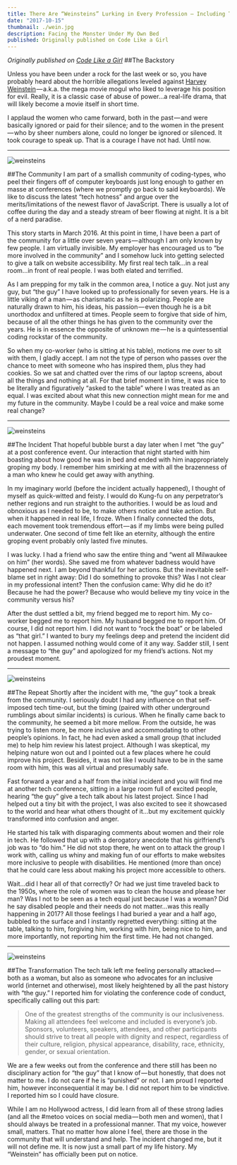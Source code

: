 ```yaml
---
title: There Are “Weinsteins” Lurking in Every Profession — Including Tech
date: "2017-10-15"
thumbnail: ./wein.jpg
description: Facing the Monster Under My Own Bed
published: Originally published on Code Like a Girl
---
```


<em class="hidden">Originally published on <a href="https://code.likeagirl.io/there-are-weinsteins-lurking-in-every-profession-including-tech-d833d7d92758" target="_blank" rel="noopener noreferrer">Code Like a Girl</a></em>
##The Backstory

Unless you have been under a rock for the last week or so, you have probably heard about the horrible allegations leveled against <a href="https://www.newyorker.com/news/news-desk/from-aggressive-overtures-to-sexual-assault-harvey-weinsteins-accusers-tell-their-stories" target="_blank" rel="noopener noreferrer">Harvey Weinstein</a> — a.k.a. the mega movie mogul who liked to leverage his position for evil. Really, it is a classic case of abuse of power...a real-life drama, that will likely become a movie itself in short time.

I applaud the women who came forward, both in the past — and were basically ignored or paid for their silence; and to the women in the present — who by sheer numbers alone, could no longer be ignored or silenced. It took courage to speak up. That is a courage I have not had. Until now.

<hr>

<div class="kg-card kg-image-card kg-width-medium">

![weinsteins](./wein1.png)

</div>

##The Community
I am part of a smallish community of coding-types, who peel their fingers off of computer keyboards just long enough to gather en masse at conferences (where we promptly go back to said keyboards). We like to discuss the latest “tech hotness” and argue over the merits/limitations of the newest flavor of JavaScript. There is usually a lot of coffee during the day and a steady stream of beer flowing at night. It is a bit of a nerd paradise.

This story starts in March 2016. At this point in time, I have been a part of the community for a little over seven years — although I am only known by few people. I am virtually invisible. My employer has encouraged us to “be more involved in the community” and I somehow luck into getting selected to give a talk on website accessibility. My first real tech talk…in a real room…in front of real people. I was both elated and terrified.

As I am prepping for my talk in the common area, I notice a guy. Not just any guy, but “the guy” I have looked up to professionally for seven years. He is a little viking of a man — as charismatic as he is polarizing. People are naturally drawn to him, his ideas, his passion — even though he is a bit unorthodox and unfiltered at times. People seem to forgive that side of him, because of all the other things he has given to the community over the years. He is in essence the opposite of unknown me — he is a quintessential coding rockstar of the community.

So when my co-worker (who is sitting at his table), motions me over to sit with them, I gladly accept. I am not the type of person who passes over the chance to meet with someone who has inspired them, plus they had cookies. So we sat and chatted over the rims of our laptop screens, about all the things and nothing at all. For that brief moment in time, it was nice to be literally and figuratively “asked to the table” where I was treated as an equal. I was excited about what this new connection might mean for me and my future in the community. Maybe I could be a real voice and make some real change?

<hr>

<div class="kg-card kg-image-card kg-width-medium">

![weinsteins](./wein2.jpg)

</div>

##The Incident
That hopeful bubble burst a day later when I met “the guy” at a post conference event. Our interaction that night started with him boasting about how good he was in bed and ended with him inappropriately groping my body. I remember him smirking at me with all the brazenness of a man who knew he could get away with anything.

In my imaginary world (before the incident actually happened), I thought of myself as quick-witted and feisty. I would do Kung-fu on any perpetrator’s nether regions and run straight to the authorities. I would be as loud and obnoxious as I needed to be, to make others notice and take action. But when it happened in real life, I froze. When I finally connected the dots, each movement took tremendous effort — as if my limbs were being pulled underwater. One second of time felt like an eternity, although the entire groping event probably only lasted five minutes.

I was lucky. I had a friend who saw the entire thing and “went all Milwaukee on him” (her words). She saved me from whatever badness would have happened next. I am beyond thankful for her actions. But the inevitable self-blame set in right away: Did I do something to provoke this? Was I not clear in my professional intent? Then the confusion came: Why did he do it? Because he had the power? Because who would believe my tiny voice in the community versus his?

After the dust settled a bit, my friend begged me to report him. My co-worker begged me to report him. My husband begged me to report him. Of course, I did not report him. I did not want to “rock the boat” or be labeled as “that girl.” I wanted to bury my feelings deep and pretend the incident did not happen. I assumed nothing would come of it any way. Sadder still, I sent a message to “the guy” and apologized for my friend’s actions. Not my proudest moment.

<hr>

<div class="kg-card kg-image-card kg-width-medium">

![weinsteins](./wein3.jpg)

</div>

##The Repeat
Shortly after the incident with me, “the guy” took a break from the community. I seriously doubt I had any influence on that self-imposed tech time-out, but the timing (paired with other underground rumblings about similar incidents) is curious. When he finally came back to the community, he seemed a bit more mellow. From the outside, he was trying to listen more, be more inclusive and accommodating to other people’s opinions. In fact, he had even asked a small group (that included me) to help him review his latest project. Although I was skeptical, my helping nature won out and I pointed out a few places where he could improve his project. Besides, it was not like I would have to be in the same room with him, this was all virtual and presumably safe.

Fast forward a year and a half from the initial incident and you will find me at another tech conference, sitting in a large room full of excited people, hearing “the guy” give a tech talk about his latest project. Since I had helped out a tiny bit with the project, I was also excited to see it showcased to the world and hear what others thought of it…but my excitement quickly transformed into confusion and anger.

He started his talk with disparaging comments about women and their role in tech. He followed that up with a derogatory anecdote that his girlfriend’s job was to “do him.” He did not stop there, he went on to attack the group I work with, calling us whiny and making fun of our efforts to make websites more inclusive to people with disabilities. He mentioned (more than once) that he could care less about making his project more accessible to others.

Wait…did I hear all of that correctly? Or had we just time traveled back to the 1950s, where the role of women was to clean the house and please her man? Was I not to be seen as a tech equal just because I was a woman? Did he say disabled people and their needs do not matter…was this really happening in 2017? All those feelings I had buried a year and a half ago, bubbled to the surface and I instantly regretted everything: sitting at the table, talking to him, forgiving him, working with him, being nice to him, and more importantly, not reporting him the first time. He had not changed.

<hr>

<div class="kg-card kg-image-card kg-width-medium">

![weinsteins](./wein4.jpg)

</div>

##The Transformation
The tech talk left me feeling personally attacked — both as a woman, but also as someone who advocates for an inclusive world (internet and otherwise), most likely heightened by all the past history with “the guy.” I reported him for violating the conference code of conduct, specifically calling out this part:

<blockquote>One of the greatest strengths of the community is our inclusiveness. Making all attendees feel welcome and included is everyone’s job. Sponsors, volunteers, speakers, attendees, and other participants should strive to treat all people with dignity and respect, regardless of their culture, religion, physical appearance, disability, race, ethnicity, gender, or sexual orientation.</blockquote>

We are a few weeks out from the conference and there still has been no disciplinary action for “the guy” that I know of — but honestly, that does not matter to me. I do not care if he is “punished” or not. I am proud I reported him, however inconsequential it may be. I did not report him to be vindictive. I reported him so I could have closure.

While I am no Hollywood actress, I did learn from all of these strong ladies (and all the #metoo voices on social media — both men and women), that I should always be treated in a professional manner. That my voice, however small, matters. That no matter how alone I feel, there are those in the community that will understand and help. The incident changed me, but it will not define me. It is now just a small part of my life history. My “Weinstein” has officially been put on notice.
